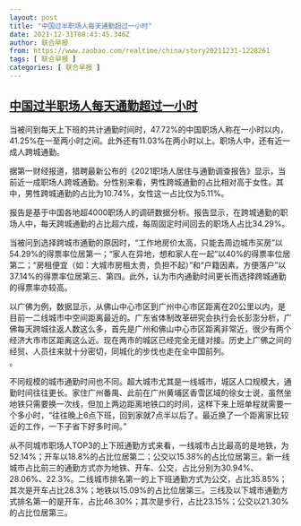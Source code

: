 ```yaml
---
layout: post
title: "中国过半职场人每天通勤超过一小时"
date: 2021-12-31T08:43:45.346Z
author: 联合早报
from: https://www.zaobao.com/realtime/china/story20211231-1228261
tags: [ 联合早报 ]
categories: [ 联合早报 ]
---
```

<!--1640958960000-->
[中国过半职场人每天通勤超过一小时](https://www.zaobao.com/realtime/china/story20211231-1228261)
------

<div>
<p>当被问到每天上下班的共计通勤时间时，47.72%的中国职场人称在一小时以内，41.25%在一至两小时之间。此外还有11.03%在两小时以上。职场人中，还有近一成人跨城通勤。</p><p>据第一财经报道，猎聘最新公布的《2021职场人居住与通勤调查报告》显示，当前近一成职场人跨城通勤。分性别来看，男性跨城通勤的占比相对高于女性。其中，男性跨城通勤的占比为10.74%，女性这一占比仅为5.11%。</p><p>报告是基于中国各地超4000职场人的调研数据分析。报告显示，在跨城通勤的职场人中，每天跨城通勤的占比超六成，每周固定时间回去的职场人占比34.29%。</p><section id="imu"><div id="dfp-ad-imu1">        </div></section><p>当被问到选择跨城市通勤的原因时，“工作地房价太高，只能去周边城市买房”以54.29%的得票率位居第一；“家人在异地，想和家人在一起”以40%的得票率位居第二；“房租便宜（如：大城市房租太贵，负担不起）”和“户籍因素，方便落户”以37.14%的得票率位居第三、第四。此外，认为市内通勤时间更长而选择跨城通勤的得票率亦较高。</p><p>以广佛为例，数据显示，从佛山中心市区到广州中心市区距离在20公里以内，是目前一二线城市中空间距离最近的。广东省体制改革研究会执行会长彭澎分析，广佛每天跨城往返人数这么多，首先是广州和佛山中心市区距离非常近，很少有两个经济大市市区距离这么近。现在两市的城区已经完全无缝对接。历史上广佛之间的经贸、人员往来就十分密切，同城化的步伐也走在全中国前列。<br>。</p><p>不同规模的城市通勤时间也不同。超大城市尤其是一线城市，城区人口规模大，通勤时间往往更长。家住广州番禺、此前在广州黄埔区香雪区域的徐女士说，虽然坐地铁只需要换一次线，但加上两边距离地铁口的时间，这样下来上班单程就需要一个多小时，“往往晚上6点下班，回到家就7点半以后了。最近换了一个距离家比较近的工作，一下子省下好多时间。”</p><div id="innity-in-post"></div><div id="dfp-ad-midarticlespecial">        </div><p>从不同城市职场人TOP3的上下班通勤方式来看，一线城市占比最高的是地铁，为52.14%；开车以18.8%的占比位居第二；公交以15.38%的占比位居第三。新一线城市占比前三的通勤方式亦为地铁、开车、公交，占比分别为30.94%、28.06%、22.3%。二线城市排名第一的上下班通勤方式为公交，占比35.85%；其次是开车占比28.3%；地铁以15.09%的占比位居第三。三线及以下城市通勤方式排名第一的是开车，占比46.30%；其次是步行，占比23.15%；公交以21.30%的占比位居第三。<br>&nbsp;</p>      <div class="cx_paywall_placeholder" id="sph_cdp_40"></div>
</div>
